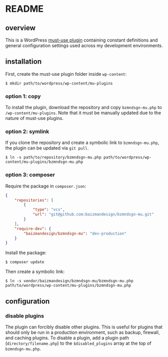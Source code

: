# README

## overview

This is a WordPress [must-use plugin](https://wordpress.org/documentation/article/must-use-plugins/) containing constant definitions and general configuration settings used across my development environments.

## installation

First, create the must-use plugin folder inside `wp-content`:

```shell
$ mkdir path/to/wordpress/wp-content/mu-plugins
```

### option 1: copy

To install the plugin, download the repository and copy `bzmndsgn-mu.php` to `/wp-content/mu-plugins`. Note that it must be manually updated due to the nature of must-use plugins.

### option 2: symlink

If you clone the repository and create a symbolic link to `bzmndsgn-mu.php`, the plugin can be updated via `git pull`.

```shell
$ ln -s path/to/repository/bzmndsgn-mu.php path/to/wordpress/wp-content/mu-plugins/bzmndsgn-mu.php
```

### option 3: composer

Require the package in `composer.json`:
```json
{
    "repositories": [
        {
            "type": "vcs",
            "url": "git@github.com:baizmandesign/bzmndsgn-mu.git"
        }
    ],
    "require-dev": {
        "baizmandesign/bzmndsgn-mu": "dev-production"
    }
}
```

Install the package:
```
$ composer update
```

Then create a symbolic link:

```shell
$ ln -s vendor/baizmandesign/bzmndsgn-mu/bzmndsgn-mu.php path/to/wordpress/wp-content/mu-plugins/bzmndsgn-mu.php
```

## configuration

### disable plugins

The plugin can forcibly disable other plugins. This is useful for plugins that should only be run in a production environment, such as backup, firewall, and caching plugins. To disable a plugin, add a plugin path (`directory/filename.php`) to the `$disabled_plugins` array at the top of `bzmndsgn-mu.php`.
